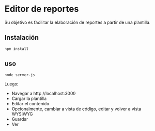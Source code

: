 # Editor de reportes

Su objetivo es facilitar la elaboración de reportes a partir de una plantilla.

## Instalación

    npm install

## uso
    node server.js

Luego:
- Navegar a http://localhost:3000
- Cargar la plantilla
- Editar el contenido
- Opcionalmente, cambiar a vista de código, editar y volver a vista WYSIWYG
- Guardar
- Ver  